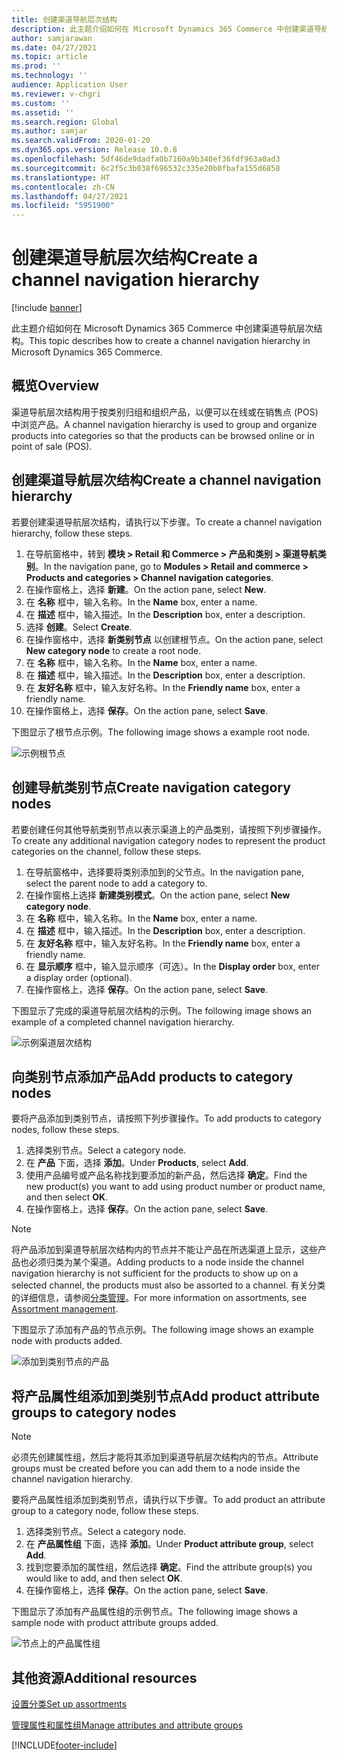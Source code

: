 ```yaml
---
title: 创建渠道导航层次结构
description: 此主题介绍如何在 Microsoft Dynamics 365 Commerce 中创建渠道导航层次结构。
author: samjarawan
ms.date: 04/27/2021
ms.topic: article
ms.prod: ''
ms.technology: ''
audience: Application User
ms.reviewer: v-chgri
ms.custom: ''
ms.assetid: ''
ms.search.region: Global
ms.author: samjar
ms.search.validFrom: 2020-01-20
ms.dyn365.ops.version: Release 10.0.8
ms.openlocfilehash: 5df46de9dadfa0b7160a9b340ef36fdf963a0ad3
ms.sourcegitcommit: 6c2f5c3b038f696532c335e20b0fbafa155d6858
ms.translationtype: HT
ms.contentlocale: zh-CN
ms.lasthandoff: 04/27/2021
ms.locfileid: "5951900"
---
```

# <a name="create-a-channel-navigation-hierarchy"></a><span data-ttu-id="1a9f9-103">创建渠道导航层次结构</span><span class="sxs-lookup"><span data-stu-id="1a9f9-103">Create a channel navigation hierarchy</span></span>


[!include [banner](includes/banner.md)]

<span data-ttu-id="1a9f9-104">此主题介绍如何在 Microsoft Dynamics 365 Commerce 中创建渠道导航层次结构。</span><span class="sxs-lookup"><span data-stu-id="1a9f9-104">This topic describes how to create a channel navigation hierarchy in Microsoft Dynamics 365 Commerce.</span></span>

## <a name="overview"></a><span data-ttu-id="1a9f9-105">概览</span><span class="sxs-lookup"><span data-stu-id="1a9f9-105">Overview</span></span>

<span data-ttu-id="1a9f9-106">渠道导航层次结构用于按类别归组和组织产品，以便可以在线或在销售点 (POS) 中浏览产品。</span><span class="sxs-lookup"><span data-stu-id="1a9f9-106">A channel navigation hierarchy is used to group and organize products into categories so that the products can be browsed online or in point of sale (POS).</span></span>

## <a name="create-a-channel-navigation-hierarchy"></a><span data-ttu-id="1a9f9-107">创建渠道导航层次结构</span><span class="sxs-lookup"><span data-stu-id="1a9f9-107">Create a channel navigation hierarchy</span></span>

<span data-ttu-id="1a9f9-108">若要创建渠道导航层次结构，请执行以下步骤。</span><span class="sxs-lookup"><span data-stu-id="1a9f9-108">To create a channel navigation hierarchy, follow these steps.</span></span>

1. <span data-ttu-id="1a9f9-109">在导航窗格中，转到 **模块 \> Retail 和 Commerce \> 产品和类别 \> 渠道导航类别**。</span><span class="sxs-lookup"><span data-stu-id="1a9f9-109">In the navigation pane, go to **Modules \> Retail and commerce \> Products and categories \> Channel navigation categories**.</span></span>
1. <span data-ttu-id="1a9f9-110">在操作窗格上，选择 **新建**。</span><span class="sxs-lookup"><span data-stu-id="1a9f9-110">On the action pane, select **New**.</span></span>
1. <span data-ttu-id="1a9f9-111">在 **名称** 框中，输入名称。</span><span class="sxs-lookup"><span data-stu-id="1a9f9-111">In the **Name** box, enter a name.</span></span>
1. <span data-ttu-id="1a9f9-112">在 **描述** 框中，输入描述。</span><span class="sxs-lookup"><span data-stu-id="1a9f9-112">In the **Description** box, enter a description.</span></span>
1. <span data-ttu-id="1a9f9-113">选择 **创建**。</span><span class="sxs-lookup"><span data-stu-id="1a9f9-113">Select **Create**.</span></span>
1. <span data-ttu-id="1a9f9-114">在操作窗格中，选择 **新类别节点** 以创建根节点。</span><span class="sxs-lookup"><span data-stu-id="1a9f9-114">On the action pane, select **New category node** to create a root node.</span></span>
1. <span data-ttu-id="1a9f9-115">在 **名称** 框中，输入名称。</span><span class="sxs-lookup"><span data-stu-id="1a9f9-115">In the **Name** box, enter a name.</span></span>
1. <span data-ttu-id="1a9f9-116">在 **描述** 框中，输入描述。</span><span class="sxs-lookup"><span data-stu-id="1a9f9-116">In the **Description** box, enter a description.</span></span>
1. <span data-ttu-id="1a9f9-117">在 **友好名称** 框中，输入友好名称。</span><span class="sxs-lookup"><span data-stu-id="1a9f9-117">In the **Friendly name** box, enter a friendly name.</span></span>
1. <span data-ttu-id="1a9f9-118">在操作窗格上，选择 **保存**。</span><span class="sxs-lookup"><span data-stu-id="1a9f9-118">On the action pane, select **Save**.</span></span>

<span data-ttu-id="1a9f9-119">下图显示了根节点示例。</span><span class="sxs-lookup"><span data-stu-id="1a9f9-119">The following image shows a example root node.</span></span>

![示例根节点](media/create-channel-hierarchy-1.png)

## <a name="create-navigation-category-nodes"></a><span data-ttu-id="1a9f9-121">创建导航类别节点</span><span class="sxs-lookup"><span data-stu-id="1a9f9-121">Create navigation category nodes</span></span>

<span data-ttu-id="1a9f9-122">若要创建任何其他导航类别节点以表示渠道上的产品类别，请按照下列步骤操作。</span><span class="sxs-lookup"><span data-stu-id="1a9f9-122">To create any additional navigation category nodes to represent the product categories on the channel, follow these steps.</span></span>

1. <span data-ttu-id="1a9f9-123">在导航窗格中，选择要将类别添加到的父节点。</span><span class="sxs-lookup"><span data-stu-id="1a9f9-123">In the navigation pane, select the parent node to add a category to.</span></span>
1. <span data-ttu-id="1a9f9-124">在操作窗格上选择 **新建类别模式**。</span><span class="sxs-lookup"><span data-stu-id="1a9f9-124">On the action pane, select **New category node**.</span></span>
1. <span data-ttu-id="1a9f9-125">在 **名称** 框中，输入名称。</span><span class="sxs-lookup"><span data-stu-id="1a9f9-125">In the **Name** box, enter a name.</span></span>
1. <span data-ttu-id="1a9f9-126">在 **描述** 框中，输入描述。</span><span class="sxs-lookup"><span data-stu-id="1a9f9-126">In the **Description** box, enter a description.</span></span>
1. <span data-ttu-id="1a9f9-127">在 **友好名称** 框中，输入友好名称。</span><span class="sxs-lookup"><span data-stu-id="1a9f9-127">In the **Friendly name** box, enter a friendly name.</span></span>
1. <span data-ttu-id="1a9f9-128">在 **显示顺序** 框中，输入显示顺序（可选）。</span><span class="sxs-lookup"><span data-stu-id="1a9f9-128">In the **Display order** box, enter a display order (optional).</span></span>
1. <span data-ttu-id="1a9f9-129">在操作窗格上，选择 **保存**。</span><span class="sxs-lookup"><span data-stu-id="1a9f9-129">On the action pane, select **Save**.</span></span>

<span data-ttu-id="1a9f9-130">下图显示了完成的渠道导航层次结构的示例。</span><span class="sxs-lookup"><span data-stu-id="1a9f9-130">The following image shows an example of a completed channel navigation hierarchy.</span></span>

![示例渠道层次结构](media/create-channel-hierarchy-2.png)

## <a name="add-products-to-category-nodes"></a><span data-ttu-id="1a9f9-132">向类别节点添加产品</span><span class="sxs-lookup"><span data-stu-id="1a9f9-132">Add products to category nodes</span></span>

<span data-ttu-id="1a9f9-133">要将产品添加到类别节点，请按照下列步骤操作。</span><span class="sxs-lookup"><span data-stu-id="1a9f9-133">To add products to category nodes, follow these steps.</span></span>

1. <span data-ttu-id="1a9f9-134">选择类别节点。</span><span class="sxs-lookup"><span data-stu-id="1a9f9-134">Select a category node.</span></span>
1. <span data-ttu-id="1a9f9-135">在 **产品** 下面，选择 **添加**。</span><span class="sxs-lookup"><span data-stu-id="1a9f9-135">Under **Products**, select **Add**.</span></span>
1. <span data-ttu-id="1a9f9-136">使用产品编号或产品名称找到要添加的新产品，然后选择 **确定**。</span><span class="sxs-lookup"><span data-stu-id="1a9f9-136">Find the new product(s) you want to add using product number or product name, and then select **OK**.</span></span>
1. <span data-ttu-id="1a9f9-137">在操作窗格上，选择 **保存**。</span><span class="sxs-lookup"><span data-stu-id="1a9f9-137">On the action pane, select **Save**.</span></span>

> [!NOTE]
> <span data-ttu-id="1a9f9-138">将产品添加到渠道导航层次结构内的节点并不能让产品在所选渠道上显示，这些产品也必须归类为某个渠道。</span><span class="sxs-lookup"><span data-stu-id="1a9f9-138">Adding products to a node inside the channel navigation hierarchy is not sufficient for the products to show up on a selected channel, the products must also be assorted to a channel.</span></span> <span data-ttu-id="1a9f9-139">有关分类的详细信息，请参阅[分类管理](assortments.md)。</span><span class="sxs-lookup"><span data-stu-id="1a9f9-139">For more information on assortments, see [Assortment management](assortments.md).</span></span>

<span data-ttu-id="1a9f9-140">下图显示了添加有产品的节点示例。</span><span class="sxs-lookup"><span data-stu-id="1a9f9-140">The following image shows an example node with products added.</span></span>

![添加到类别节点的产品](media/create-channel-hierarchy-3.png)

## <a name="add-product-attribute-groups-to-category-nodes"></a><span data-ttu-id="1a9f9-142">将产品属性组添加到类别节点</span><span class="sxs-lookup"><span data-stu-id="1a9f9-142">Add product attribute groups to category nodes</span></span>

> [!NOTE]
> <span data-ttu-id="1a9f9-143">必须先创建属性组，然后才能将其添加到渠道导航层次结构内的节点。</span><span class="sxs-lookup"><span data-stu-id="1a9f9-143">Attribute groups must be created before you can add them to a node inside the channel navigation hierarchy.</span></span>

<span data-ttu-id="1a9f9-144">要将产品属性组添加到类别节点，请执行以下步骤。</span><span class="sxs-lookup"><span data-stu-id="1a9f9-144">To add product an attribute group to a category node, follow these steps.</span></span>

1. <span data-ttu-id="1a9f9-145">选择类别节点。</span><span class="sxs-lookup"><span data-stu-id="1a9f9-145">Select a category node.</span></span>
1. <span data-ttu-id="1a9f9-146">在 **产品属性组** 下面，选择 **添加**。</span><span class="sxs-lookup"><span data-stu-id="1a9f9-146">Under **Product attribute group**, select **Add**.</span></span>
1. <span data-ttu-id="1a9f9-147">找到您要添加的属性组，然后选择 **确定**。</span><span class="sxs-lookup"><span data-stu-id="1a9f9-147">Find the attribute group(s) you would like to add, and then select **OK**.</span></span>
1. <span data-ttu-id="1a9f9-148">在操作窗格上，选择 **保存**。</span><span class="sxs-lookup"><span data-stu-id="1a9f9-148">On the action pane, select **Save**.</span></span>

<span data-ttu-id="1a9f9-149">下图显示了添加有产品属性组的示例节点。</span><span class="sxs-lookup"><span data-stu-id="1a9f9-149">The following image shows a sample node with product attribute groups added.</span></span>

![节点上的产品属性组](media/create-channel-hierarchy-4.png)

## <a name="additional-resources"></a><span data-ttu-id="1a9f9-151">其他资源</span><span class="sxs-lookup"><span data-stu-id="1a9f9-151">Additional resources</span></span>

[<span data-ttu-id="1a9f9-152">设置分类</span><span class="sxs-lookup"><span data-stu-id="1a9f9-152">Set up assortments</span></span>](set-up-assortments.md)

[<span data-ttu-id="1a9f9-153">管理属性和属性组</span><span class="sxs-lookup"><span data-stu-id="1a9f9-153">Manage attributes and attribute groups</span></span>](attribute-attributegroups-lifecycle.md)


[!INCLUDE[footer-include](../includes/footer-banner.md)]
